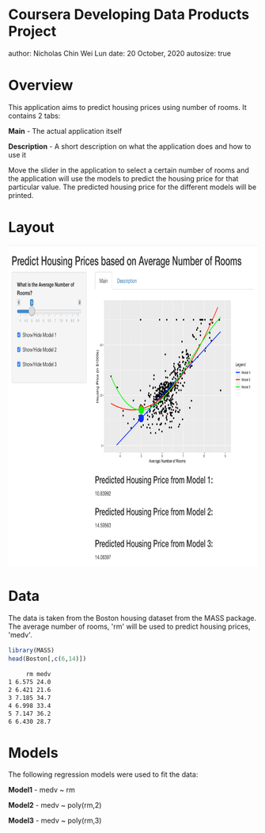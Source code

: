 Coursera Developing Data Products Project
========================================================
author: Nicholas Chin Wei Lun
date: 20 October, 2020
autosize: true

Overview
========================================================
This application aims to predict housing prices using number of rooms. It contains 2 tabs: 

**Main** - The actual application itself

**Description** - A short description on what the application does and how to use it

Move the slider in the application to select a certain number of rooms and the application will use the models to predict the housing price for that particular value. The predicted housing price for the different models will be printed.

Layout
========================================================

<div align="center">
<img src="housing.png" width=1500 height=650>
</div>

Data
========================================================
The data is taken from the Boston housing dataset from the MASS package. The average number of rooms, 'rm' will be used to predict housing prices, 'medv'.


```r
library(MASS)
head(Boston[,c(6,14)])
```

```
     rm medv
1 6.575 24.0
2 6.421 21.6
3 7.185 34.7
4 6.998 33.4
5 7.147 36.2
6 6.430 28.7
```

Models
========================================================

The following regression models were used to fit the data:

**Model1** - medv ~ rm

**Model2** - medv ~ poly(rm,2)

**Model3** - medv ~ poly(rm,3)
